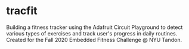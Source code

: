 # tracfit
Building a fitness tracker using the Adafruit Circuit Playground to detect various types of exercises and track user's progress in daily routines. Created for the Fall 2020 Embedded Fitness Challenge @ NYU Tandon.
